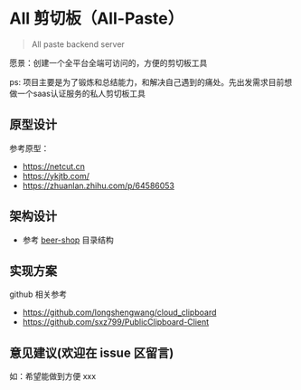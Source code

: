<!--
 * @Author: luenci
 * @Date: 2022-11-10 10:32:47
 * @LastEditors: luenci
 * @LastEditTime: 2022-11-10 10:49:43
 * @FilePath: /paste/README.md
 * @Description: 
 * 
 * Copyright (c) 2022 by Luenci, All Rights Reserved. 
-->

# All 剪切板（All-Paste）
> All paste backend server

愿景：创建一个全平台全端可访问的，方便的剪切板工具

ps: 项目主要是为了锻炼和总结能力，和解决自己遇到的痛处。先出发需求目前想做一个saas认证服务的私人剪切板工具


## 原型设计
参考原型：
- https://netcut.cn
- https://ykjtb.com/
- https://zhuanlan.zhihu.com/p/64586053

## 架构设计
- 参考 [beer-shop](https://github.com/go-kratos/beer-shop) 目录结构


## 实现方案
github 相关参考
- https://github.com/longshengwang/cloud_clipboard
- https://github.com/sxz799/PublicClipboard-Client


## 意见建议(欢迎在 issue 区留言)
 如：希望能做到方便 xxx
